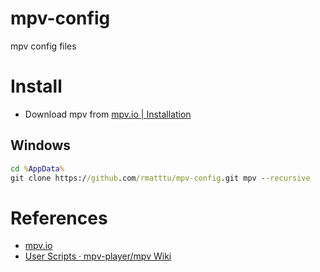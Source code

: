 # mpv-config
mpv config files


# Install

* Download mpv from [mpv.io | Installation](https://mpv.io/installation/)

## Windows

```bat
cd %AppData%
git clone https://github.com/rmatttu/mpv-config.git mpv --recursive
```

# References

* [mpv.io](https://mpv.io/)
* [User Scripts · mpv-player/mpv Wiki](https://github.com/mpv-player/mpv/wiki/User-Scripts)
